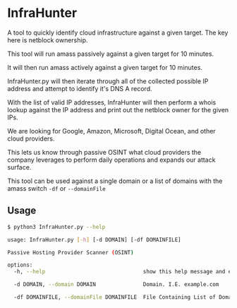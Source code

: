 # InfraHunter

A tool to quickly identify cloud infrastructure against a given target.  The key here is netblock ownership.

This tool will run amass passively against a given target for 10 minutes.

It will then run amass actively against a given target for 10 minutes.

InfraHunter.py will then iterate through all of the collected possible IP address and attempt to identify it's DNS A record.

With the list of valid IP addresses, InfraHunter will then perform a whois lookup against the IP address and print out the netblock owner for the given IPs.

We are looking for Google, Amazon, Microsoft, Digital Ocean, and other cloud providers.

This lets us know through passive OSINT what cloud providers the company leverages to perform daily operations and expands our attack surface.

This tool can be used against a single domain or a list of domains with the amass switch `-df` or `--domainFile`


## Usage
```bash
$ python3 InfraHunter.py --help   

usage: InfraHunter.py [-h] [-d DOMAIN] [-df DOMAINFILE]

Passive Hosting Provider Scanner (OSINT)

options:
  -h, --help                               show this help message and exit

  -d DOMAIN, --domain DOMAIN               Domain. I.E. example.com

  -df DOMAINFILE, --domainFile DOMAINFILE  File Containing List of Domains

```
